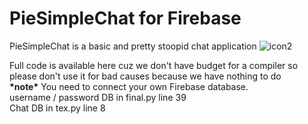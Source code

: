 # PieSimpleChat for Firebase
PieSimpleChat is a basic and pretty stoopid chat application
![icon2](https://user-images.githubusercontent.com/67146455/174904408-4009d610-6c17-4474-bb39-d085177c72c4.png)


Full code is available here cuz we don't have budget for a compiler so please don't use it for bad causes because we have nothing to do  
**\*note\*** You need to connect your own Firebase database.  
username / password DB in final.py line 39  
Chat DB in tex.py line 8
